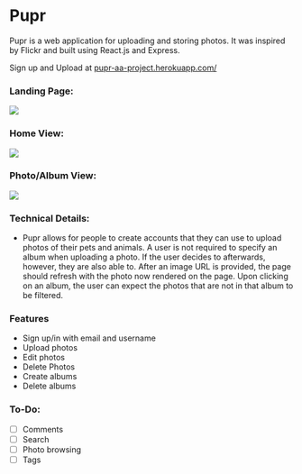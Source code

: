# Pupr

Pupr is a web application for uploading and storing photos. It was
 inspired by Flickr and built using React.js and Express.

Sign up and Upload at [pupr-aa-project.herokuapp.com/](https://pupr-aa-project.herokuapp.com/)

### Landing Page:
![](https://i.ibb.co/TgCzgyr/7f7ea4a05b7a95092be501b9707623af.jpg)


### Home View:

![](https://i.ibb.co/DzDhnny/a3318844eccf2d9cb0f535c323e4ba61.jpg)

### Photo/Album View:

![](https://i.ibb.co/q0vs7y9/0dc44c432ce01ebae0eaab5eda56e2aa.jpg)

### Technical Details:
* Pupr allows for people to create accounts that they can use to upload photos of their pets and animals. A user is not required to specify an album when uploading a photo. If the user decides to afterwards, however, they are also able to. After an image URL is provided, the page should refresh with the photo now rendered on the page. Upon clicking on an album, the user can expect the photos that are not in that album to be filtered.


### Features
* Sign up/in with email and username
* Upload photos
* Edit photos
* Delete Photos
* Create albums
* Delete albums

### To-Do:
* [ ] Comments
* [ ] Search
* [ ] Photo browsing
* [ ] Tags
